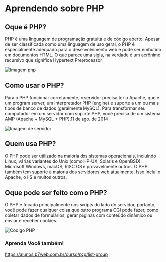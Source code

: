 # Aprendendo sobre PHP

## Oque é PHP?

 PHP é uma linguagem de programação gratuita e de código aberto. Apesar de ser classificada como uma linguagem de uso geral, o PHP é especialmente adequado para o desenvolvimento web e pode ser embutido em documentos HTML. O que parece uma sigla, na verdade é um acrônimo recursivo que significa Hypertext Preprocessor
 
![Imagem php](https://images.vexels.com/media/users/3/166470/isolated/preview/73835fa38fba6d35aff9de603dc5044a---cone-de-linguagem-de-programa----o-php-by-vexels.png)

## Como usar o PHP?

 Para o PHP funcionar corretamente, o servidor precisa ter o Apache, que é um program server, um interpretador PHP (engine) e suporte a um ou mais tipos de banco de dados (geralmente MySQL). Para transformar seu computador em um servidor com suporte PHP, você precisa de um sistema AMP (Apache + MySQL + PHP).11 de ago. de 2014


![Imagem de servidor](https://king.host/blog/wp-content/uploads/2018/07/2018-07-03-img-blog-php-socket-1024x576.png)


## Quem usa PHP?

 O PHP pode ser utilizado na maioria dos sistemas operacionais, incluindo Linux, várias variantes do Unix (como HP-UX, Solaris e OpenBSD), Microsoft Windows, macOS, RISC OS e provavelmente outros. O PHP também tem suporte à maioria dos servidores web atualmente. Isso inclui o Apache, o IIS e muitos outros.

## Oque pode ser feito com o PHP?

 O PHP é focado principalmente nos scripts do lado do servidor, portanto, você pode fazer qualquer coisa que outro programa CGI pode fazer, como coletar dados de formulários, gerar páginas com conteúdo dinâmico ou enviar e receber cookies.

![Codigo PHP](https://i.stack.imgur.com/GBhTz.png)

### Aprenda Você também!
https://alunos.b7web.com.br/curso/pzp/list-group

